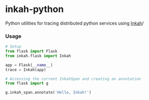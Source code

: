 # inkah-python

Python utilities for tracing distributed python services using [Inkah](https://github.com/inkah-trace)/

### Usage
```python
# Setup
from flask import Flask
from inkah.flask import Inkah

app = Flask(__name__)
trace = Inkah(app)

# Accessing the current InkahSpan and creating an annotation
from flask import g

g.inkah_span.annotate('Hello, Inkah!')
```

